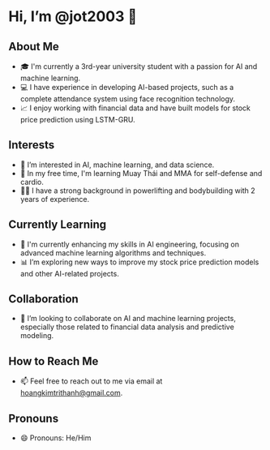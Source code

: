 # Hi, I’m @jot2003 👋 

## About Me
- 🎓 I'm currently a 3rd-year university student with a passion for AI and machine learning.
- 💻 I have experience in developing AI-based projects, such as a complete attendance system using face recognition technology.
- 📈 I enjoy working with financial data and have built models for stock price prediction using LSTM-GRU.

## Interests
- 🤖 I’m interested in AI, machine learning, and data science.
- 🥋 In my free time, I'm learning Muay Thái and MMA for self-defense and cardio.
- 🏋️‍♂️ I have a strong background in powerlifting and bodybuilding with 2 years of experience.

## Currently Learning
- 🌱 I'm currently enhancing my skills in AI engineering, focusing on advanced machine learning algorithms and techniques.
- 📊 I’m exploring new ways to improve my stock price prediction models and other AI-related projects.

## Collaboration
- 💞️ I’m looking to collaborate on AI and machine learning projects, especially those related to financial data analysis and predictive modeling.

## How to Reach Me
- 📫 Feel free to reach out to me via email at hoangkimtrithanh@gmail.com.

## Pronouns
- 😄 Pronouns: He/Him

<!---
jot2003/jot2003 is a ✨ special ✨ repository because its `README.md` (this file) appears on your GitHub profile.
You can click the Preview link to take a look at your changes.
--->
